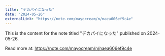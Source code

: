 ```yaml
---
title: "デカパイになった"
date: "2024-05-26"
externalLink: "https://note.com/mayocream/n/naea606ef9c4e"
---
```


This is the content for the note titled "デカパイになった" published on 2024-05-26.

Read more at: https://note.com/mayocream/n/naea606ef9c4e
